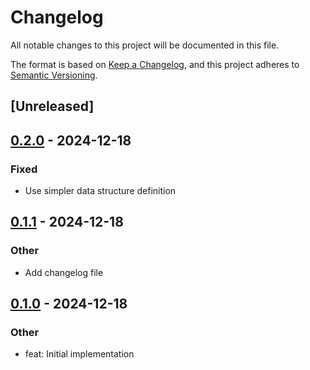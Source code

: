 # Changelog
All notable changes to this project will be documented in this file.

The format is based on [Keep a Changelog](https://keepachangelog.com/en/1.0.0/),
and this project adheres to [Semantic Versioning](https://semver.org/spec/v2.0.0.html).

## [Unreleased]

## [0.2.0](https://github.com/dax/sorted-groups/compare/v0.1.1...v0.2.0) - 2024-12-18

### Fixed

- Use simpler data structure definition

## [0.1.1](https://github.com/dax/sorted-groups/compare/v0.1.0...v0.1.1) - 2024-12-18

### Other

- Add changelog file

## [0.1.0](https://github.com/dax/slack-blocks-render/releases/tag/v0.1.0) - 2024-12-18

### Other
- feat: Initial implementation
